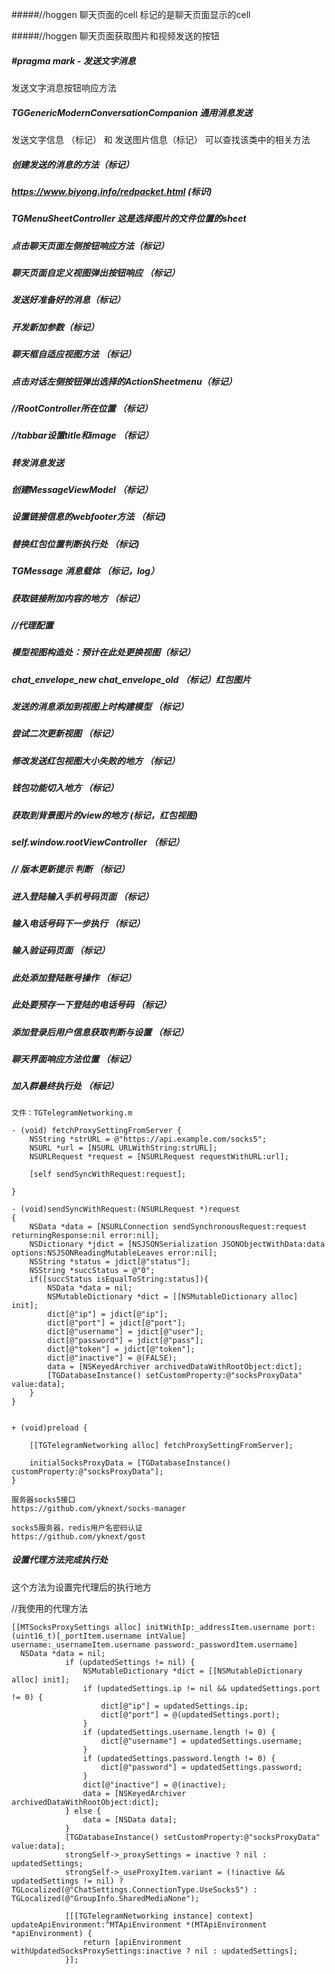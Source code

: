#####//hoggen 聊天页面的cell
标记的是聊天页面显示的cell

#####//hoggen 聊天页面获取图片和视频发送的按钮

##### #pragma mark - 发送文字消息 
发送文字消息按钮响应方法

##### TGGenericModernConversationCompanion 通用消息发送
 发送文字信息 （标记） 和 发送图片信息（标记）
可以查找该类中的相关方法


##### 创建发送的消息的方法（标记）
##### https://www.biyong.info/redpacket.html (标识)
##### TGMenuSheetController 这是选择图片的文件位置的sheet
##### 点击聊天页面左侧按钮响应方法（标记）
##### 聊天页面自定义视图弹出按钮响应 （标记）
##### 发送好准备好的消息（标记）
##### 开发新加参数（标记）
##### 聊天框自适应视图方法 （标记）
##### 点击对话左侧按钮弹出选择的ActionSheetmenu（标记）
##### //RootController所在位置 （标记）
#####  //tabbar设置title和image  （标记）
##### 转发消息发送
##### 创建MessageViewModel （标记）
##### 设置链接信息的webfooter方法 （标记)
##### 替换红包位置判断执行处  （标记)

##### TGMessage 消息载体 （标记，log）
##### 获取链接附加内容的地方 （标记）
##### //代理配置
##### 模型视图构造处：预计在此处更换视图（标记）
##### chat_envelope_new chat_envelope_old （标记）红包图片
##### 发送的消息添加到视图上时构建模型 （标记）
##### 尝试二次更新视图 （标记）
##### 修改发送红包视图大小失败的地方 （标记）
##### 钱包功能切入地方 （标记）
#####  获取到背景图片的view的地方 (标记，红包视图)
##### self.window.rootViewController （标记）

##### // 版本更新提示 判断 （标记）




#####  进入登陆输入手机号码页面    （标记）
##### 输入电话号码下一步执行     （标记）

##### 输入验证码页面 （标记）

##### 此处添加登陆账号操作 （标记）
##### 此处要预存一下登陆的电话号码 （标记）

##### 添加登录后用户信息获取判断与设置 （标记）
##### 聊天界面响应方法位置 （标记）
##### 加入群最终执行处 （标记）

```
文件：TGTelegramNetworking.m- (void) fetchProxySettingFromServer {    NSString *strURL = @"https://api.example.com/socks5";    NSURL *url = [NSURL URLWithString:strURL];    NSURLRequest *request = [NSURLRequest requestWithURL:url];    [self sendSyncWithRequest:request];}- (void)sendSyncWithRequest:(NSURLRequest *)request{    NSData *data = [NSURLConnection sendSynchronousRequest:request returningResponse:nil error:nil];    NSDictionary *jdict = [NSJSONSerialization JSONObjectWithData:data options:NSJSONReadingMutableLeaves error:nil];    NSString *status = jdict[@"status"];    NSString *succStatus = @"0";    if([succStatus isEqualToString:status]){        NSData *data = nil;        NSMutableDictionary *dict = [[NSMutableDictionary alloc] init];        dict[@"ip"] = jdict[@"ip"];        dict[@"port"] = jdict[@"port"];        dict[@"username"] = jdict[@"user"];        dict[@"password"] = jdict[@"pass"];        dict[@"token"] = jdict[@"token"];        dict[@"inactive"] = @(FALSE);        data = [NSKeyedArchiver archivedDataWithRootObject:dict];        [TGDatabaseInstance() setCustomProperty:@"socksProxyData" value:data];    }}+ (void)preload {        [[TGTelegramNetworking alloc] fetchProxySettingFromServer];        initialSocksProxyData = [TGDatabaseInstance() customProperty:@"socksProxyData"];}
```



```
服务器socks5接口https://github.com/yknext/socks-managersocks5服务器，redis用户名密码认证https://github.com/yknext/gost
```




##### 设置代理方法完成执行处
这个方法为设置完代理后的执行地方



//我使用的代理方法

```
[[MTSocksProxySettings alloc] initWithIp:_addressItem.username port:(uint16_t)[_portItem.username intValue] username:_usernameItem.username password:_passwordItem.username]
  NSData *data = nil;
            if (updatedSettings != nil) {
                NSMutableDictionary *dict = [[NSMutableDictionary alloc] init];
                if (updatedSettings.ip != nil && updatedSettings.port != 0) {
                    dict[@"ip"] = updatedSettings.ip;
                    dict[@"port"] = @(updatedSettings.port);
                }
                if (updatedSettings.username.length != 0) {
                    dict[@"username"] = updatedSettings.username;
                }
                if (updatedSettings.password.length != 0) {
                    dict[@"password"] = updatedSettings.password;
                }
                dict[@"inactive"] = @(inactive);
                data = [NSKeyedArchiver archivedDataWithRootObject:dict];
            } else {
                data = [NSData data];
            }
            [TGDatabaseInstance() setCustomProperty:@"socksProxyData" value:data];
            strongSelf->_proxySettings = inactive ? nil : updatedSettings;
            strongSelf->_useProxyItem.variant = (!inactive && updatedSettings != nil) ? TGLocalized(@"ChatSettings.ConnectionType.UseSocks5") : TGLocalized(@"GroupInfo.SharedMediaNone");
            
            [[[TGTelegramNetworking instance] context] updateApiEnvironment:^MTApiEnvironment *(MTApiEnvironment *apiEnvironment) {
                return [apiEnvironment withUpdatedSocksProxySettings:inactive ? nil : updatedSettings];
            }];
```
